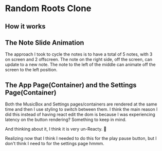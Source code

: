 # Random Roots Clone

## How it works

## The Note Slide Animation

The approach I took to cycle the notes is to have a total of 5 notes, with 3 on screen and 2 offscreen.
The note on the right side, off the screen, can update to a new note.
The note to the left of the middle can animate off the screen to the left position.

## The App Page(Container) and the Settings Page(Container)

Both the MusicBox and Settings pages/containers are rendered at the same time and then I use
styling to switch between them. I think the main reason I did this instead of having react edit the dom
is because I was experiencing latency on the button rendering? Something to keep in mind.

And thinking about it, I think it is very un-Reacty. 🤔

Realizing now that I think I needed to do this for the play pause button, but I don't think I need to for the settings page hmmm.
